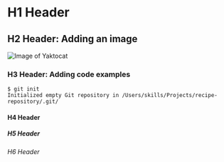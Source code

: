 # H1 Header
## H2 Header: Adding an image
![Image of Yaktocat](https://octodex.github.com/images/yaktocat.png)
### H3 Header: Adding code examples
```
$ git init
Initialized empty Git repository in /Users/skills/Projects/recipe-repository/.git/
```
#### H4 Header
##### H5 Header
###### H6 Header
